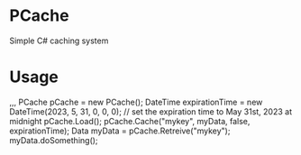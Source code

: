 # PCache
 Simple C# caching system

# Usage
,,,
PCache pCache = new PCache();
DateTime expirationTime = new DateTime(2023, 5, 31, 0, 0, 0); // set the expiration time to May 31st, 2023 at midnight
pCache.Load();
pCache.Cache("mykey", myData, false, expirationTime);
Data myData = pCache.Retreive("mykey");
myData.doSomething();
